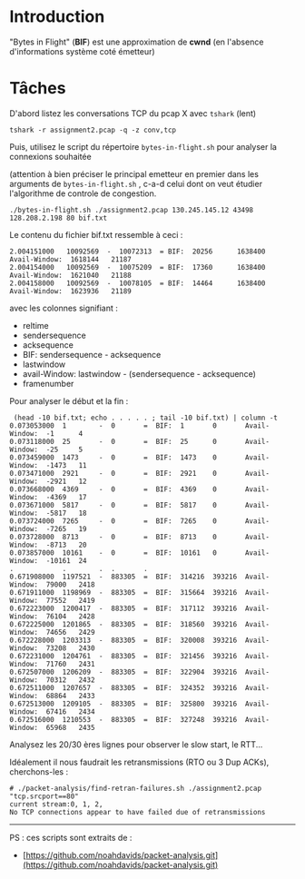 # Introduction

"Bytes in Flight" (**BIF**) est une approximation de **cwnd** (en l'absence d'informations système coté émetteur)

# Tâches 

D'abord listez les conversations TCP du pcap X avec ```tshark``` (lent)

```tshark -r assignment2.pcap -q -z conv,tcp```


Puis, utilisez le script du répertoire ```bytes-in-flight.sh``` pour analyser la connexions souhaitée 

(attention à bien préciser le principal emetteur en premier dans les arguments de ```bytes-in-flight.sh``` , c-a-d celui dont on veut étudier l'algorithme de controle de congestion.

```
./bytes-in-flight.sh ./assignment2.pcap 130.245.145.12 43498 128.208.2.198 80 bif.txt
```

Le contenu du fichier bif.txt ressemble à ceci :
```
2.004151000   10092569  -  10072313  = BIF:  20256      1638400  Avail-Window:  1618144   21187
2.004154000   10092569  -  10075209  = BIF:  17360      1638400  Avail-Window:  1621040   21188
2.004158000   10092569  -  10078105  = BIF:  14464      1638400  Avail-Window:  1623936   21189
```

avec les colonnes signifiant :
- reltime
- sendersequence
- acksequence
- BIF: sendersequence - acksequence
- lastwindow
- avail-Window: lastwindow - (sendersequence - acksequence)
- framenumber

Pour analyser le début et la fin :
```
 (head -10 bif.txt; echo . . . . . ; tail -10 bif.txt) | column -t
0.073053000  1        -  0       =  BIF:  1       0       Avail-Window:  -1      4
0.073118000  25       -  0       =  BIF:  25      0       Avail-Window:  -25     5
0.073459000  1473     -  0       =  BIF:  1473    0       Avail-Window:  -1473   11
0.073471000  2921     -  0       =  BIF:  2921    0       Avail-Window:  -2921   12
0.073668000  4369     -  0       =  BIF:  4369    0       Avail-Window:  -4369   17
0.073671000  5817     -  0       =  BIF:  5817    0       Avail-Window:  -5817   18
0.073724000  7265     -  0       =  BIF:  7265    0       Avail-Window:  -7265   19
0.073728000  8713     -  0       =  BIF:  8713    0       Avail-Window:  -8713   20
0.073857000  10161    -  0       =  BIF:  10161   0       Avail-Window:  -10161  24
.            .        .  .       .                                               
0.671908000  1197521  -  883305  =  BIF:  314216  393216  Avail-Window:  79000   2418
0.671911000  1198969  -  883305  =  BIF:  315664  393216  Avail-Window:  77552   2419
0.672223000  1200417  -  883305  =  BIF:  317112  393216  Avail-Window:  76104   2428
0.672225000  1201865  -  883305  =  BIF:  318560  393216  Avail-Window:  74656   2429
0.672228000  1203313  -  883305  =  BIF:  320008  393216  Avail-Window:  73208   2430
0.672231000  1204761  -  883305  =  BIF:  321456  393216  Avail-Window:  71760   2431
0.672507000  1206209  -  883305  =  BIF:  322904  393216  Avail-Window:  70312   2432
0.672511000  1207657  -  883305  =  BIF:  324352  393216  Avail-Window:  68864   2433
0.672513000  1209105  -  883305  =  BIF:  325800  393216  Avail-Window:  67416   2434
0.672516000  1210553  -  883305  =  BIF:  327248  393216  Avail-Window:  65968   2435
```

Analysez les 20/30 ères lignes pour observer le slow start, le RTT...

Idéalement il nous faudrait les retransmissions (RTO ou 3 Dup ACKs), cherchons-les :
```
# ./packet-analysis/find-retran-failures.sh ./assignment2.pcap "tcp.srcport==80"
current stream:0, 1, 2, 
No TCP connections appear to have failed due of retransmissions
```

---

PS : ces scripts sont extraits de :
- [https://github.com/noahdavids/packet-analysis.git](https://github.com/noahdavids/packet-analysis.git)
